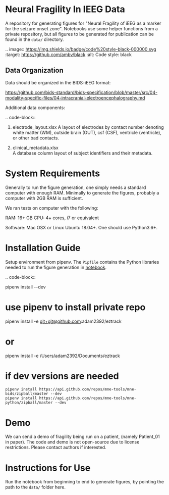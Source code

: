 # Neural Fragility In IEEG Data

A repository for generating figures for "Neural Fragility of iEEG as a marker for the seizure onset zone".
Notebooks use some helper functions from a private repository, but all figures to be generated for publication can be found in the `data/` directory.

.. image:: https://img.shields.io/badge/code%20style-black-000000.svg
   :target: https://github.com/ambv/black
   :alt: Code style: black

Data Organization
-----------------

Data should be organized in the BIDS-iEEG format:

https://github.com/bids-standard/bids-specification/blob/master/src/04-modality-specific-files/04-intracranial-electroencephalography.md

Additional data components:

.. code-block::

   1. electrode_layout.xlsx 
       A layout of electrodes by contact number denoting white matter (WM), outside brain (OUT), csf (CSF), ventricle (ventricle), or other bad contacts.

   2. clinical_metadata.xlsx     
       A database column layout of subject identifiers and their metadata.

System Requirements
===================
Generally to run the figure generation, one
simply needs a standard computer with enough RAM.
Minimally to generate the figures, probably a computer 
with 2GB RAM is sufficient.

We ran tests on computer with the following:

RAM: 16+ GB
CPU: 4+ cores, i7 or equivalent

Software: Mac OSX or Linux Ubuntu 18.04+. One should use Python3.6+.

Installation Guide
==================

Setup environment from pipenv. The `Pipfile` contains the Python 
libraries needed to run the figure generation in [notebook](neural_fragility_journal_figures.ipynb).

.. code-block::

   pipenv install --dev

   # use pipenv to install private repo
   pipenv install -e git+git@github.com:adam2392/eztrack

   # or
   pipenv install -e /Users/adam2392/Documents/eztrack

   # if dev versions are needed
    pipenv install https://api.github.com/repos/mne-tools/mne-bids/zipball/master --dev
    pipenv install https://api.github.com/repos/mne-tools/mne-python/zipball/master --dev

Demo
====
We can send a demo of fragility being run on a patient, (namely Patient_01 in paper).
The code and demo is not open-source due to license restrictions.
Please contact authors if interested.

Instructions for Use
====================
Run the notebook from beginning to end to generate figures, 
by pointing the path to the `data/` folder here.
